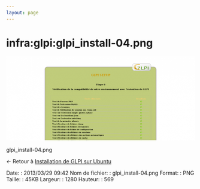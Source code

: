 ```yaml
---
layout: page
---
```


infra:glpi:glpi\_install-04.png
===============================

[![glpi\_install-04.png](../../../assets/media/infra/glpi/glpi_install-04.png@cache=&w=900&h=400 "glpi_install-04.png")](../../../assets/media/infra/glpi/glpi_install-04.png@cache= "Afficher le fichier original")

glpi\_install-04.png

← Retour à [Installation de GLPI sur
Ubuntu](../../../infra/glpi/glpi-ubuntu-install.html "infra:glpi:glpi-ubuntu-install")

Date:
:   2013/03/29 09:42
Nom de fichier:
:   glpi\_install-04.png
Format:
:   PNG
Taille:
:   45KB
Largeur:
:   1280
Hauteur:
:   569

